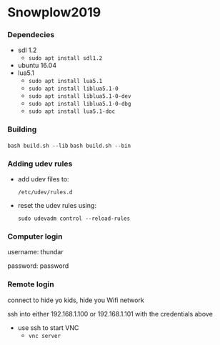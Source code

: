 # Snowplow2019

### Dependecies

- sdl 1.2
  - `sudo apt install sdl1.2`
- ubuntu 16.04
- lua5.1
  - `sudo apt install lua5.1`
  - `sudo apt install liblua5.1-0`
  - `sudo apt install liblua5.1-0-dev`
  - `sudo apt install liblua5.1-0-dbg`
  - `sudo apt install lua5.1-doc`

### Building

`bash build.sh --lib`
`bash build.sh --bin`

### Adding udev rules

- add udev files to:

    `/etc/udev/rules.d`

- reset the udev rules using:

    `sudo udevadm control --reload-rules`

### Computer login

username: thundar

password: password

### Remote login

connect to hide yo kids, hide you Wifi network

ssh into either 192.168.1.100 or 192.168.1.101 with the credentials above

- use ssh to start VNC
    - `vnc server`
